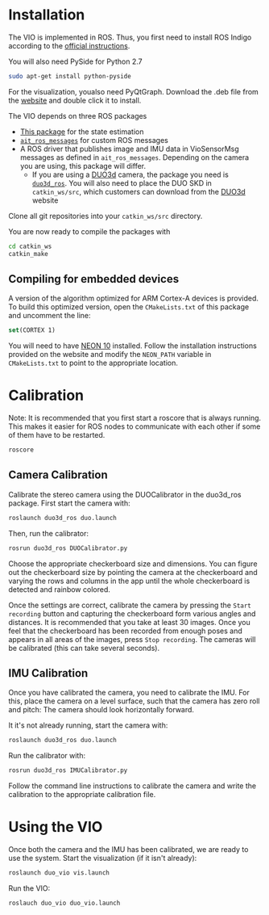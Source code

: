 # Installation
The VIO is implemented in ROS. Thus, you first need to install ROS Indigo according to the [official instructions](http://wiki.ros.org/indigo/Installation/Ubuntu).

You will also need PySide for Python 2.7
```bash
sudo apt-get install python-pyside
```
For the visualization, youalso need PyQtGraph. Download the .deb file from the [website](http://pyqtgraph.org/) and double click it to install.

The VIO depends on three ROS packages
- [This package](https://github.com/ethz-ait/duo_vio) for the state estimation
- [`ait_ros_messages`](https://github.com/ethz-ait/ait_ros_messages) for custom ROS messages
- A ROS driver that publishes image and IMU data in VioSensorMsg messages as defined in `ait_ros_messages`. Depending on the camera you are using, this package will differ.
    - If you are using a [DUO3d](http://duo3d.com/) camera, the package you need is [`duo3d_ros`](https://github.com/ethz-ait/duo3d_ros). You will also need to place the DUO SKD in `catkin_ws/src`, which customers can download from the [DUO3d](http://duo3d.com/) website

Clone all git repositories into your `catkin_ws/src` directory.

You are now ready to compile the packages with
```bash
cd catkin_ws
catkin_make
```

## Compiling for embedded devices
A version of the algorithm optimized for ARM Cortex-A devices is provided.
To build this optimized version, open the `CMakeLists.txt` of this package and uncomment the line:
```cmake
set(CORTEX 1)
```

You will need to have [NEON 10](http://projectne10.github.io/Ne10/) installed. Follow the installation instructions provided on the website and modify the `NEON_PATH` variable in `CMakeLists.txt` to point to the appropriate location.

# Calibration
Note: It is recommended that you first start a roscore that is always running. This makes it easier for ROS nodes to communicate with each other if some of them have to be restarted. 
```bash
roscore
```
## Camera Calibration
Calibrate the stereo camera using the DUOCalibrator in the duo3d_ros package. First start the camera with:
```bash
roslaunch duo3d_ros duo.launch
```
Then, run the calibrator:
```bash
rosrun duo3d_ros DUOCalibrator.py
```

Choose the appropriate checkerboard size and dimensions. You can figure out the checkerboard size by pointing the camera at the checkerboard and varying the rows and columns in the app until the whole checkerboard is detected and rainbow colored.

Once the settings are correct, calibrate the camera by pressing the `Start recording` button and capturing the checkerboard form various angles and distances.
It is recommended that you take at least 30 images.
Once you feel that the checkerboard has been recorded from enough poses and appears in all areas of the images, press `Stop recording`.
The cameras will be calibrated (this can take several seconds).

## IMU Calibration
Once you have calibrated the camera, you need to calibrate the IMU.
For this, place the camera on a level surface, such that the camera has zero roll and pitch: The camera should look horizontally forward.

It it's not already running, start the camera with:
```bash
roslaunch duo3d_ros duo.launch
```

Run the calibrator with:
```bash
rosrun duo3d_ros IMUCalibrator.py
```
Follow the command line instructions to calibrate the camera and write the calibration to the appropriate calibration file.

# Using the VIO
Once both the camera and the IMU has been calibrated, we are ready to use the system. Start the visualization (if it isn't already):
```bash
roslaunch duo_vio vis.launch
```
Run the VIO:
```bash
roslauch duo_vio duo_vio.launch
```
